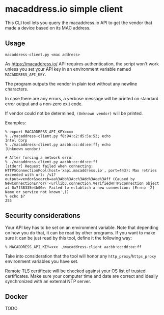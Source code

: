 # macaddress.io simple client

This CLI tool lets you query the macaddress.io API to get the vendor that made a device based on
its MAC address.

## Usage

```
macaddress-client.py <mac address>
```

As https://macaddress.io/ API requires authentication, the script won't work unless you set your
API key in an environment variable named `MACADDRESS_API_KEY`.

The program outputs the vendor in plain text without any newline characters.

In case there are any errors, a verbose message will be printed on standard error output and a non-zero exit code.

If vendor could not be determined, `(Unknown vendor)` will be printed.

Examples:

```
% export MACADDRESS_API_KEY=xxx
% ./macaddress-client.py f8:94:c2:d5:5a:53; echo
Intel Corp
% ./macaddress-client.py aa:bb:cc:dd:ee:ff; echo
(Unknown vendor)

# After forcing a network error
% ./macaddress-client.py aa:bb:cc:dd:ee:ff
[stderr] Request failed when connecting: HTTPSConnectionPool(host='xapi.macaddress.io', port=443): Max retries exceeded with url: /v1?output=vendor&search=aa%3Abb%3Acc%3Add%3Aee%3Aff (Caused by NewConnectionError('<urllib3.connection.VerifiedHTTPSConnection object at 0x7f38335e4b00>: Failed to establish a new connection: [Errno -2] Name or service not known',))
% echo $?
255
```

## Security considerations

Your API key has to be set on an environment variable. Note that depending on how you do that, it can be read by other programs. If you want to make sure it can be just read by this tool, define it the following way:

```
% MACADDRESS_API_KEY=xxx ./macaddress-client aa:bb:cc:dd:ee:ff
```

Take into consideration that the tool will honor any `http_proxy`/`https_proxy` environment variables you have set.

Remote TLS certificate will be checked against your OS list of trusted certificates. Make sure your computer time and date are correct and ideally synchronized with an external NTP server.


## Docker

TODO
